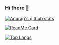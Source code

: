 ### Hi there 👋

[![Anurag's github stats](https://github-readme-stats.vercel.app/api?username=nicolascgarcia&count_private=true&show_icons=true&theme=tokyonight&hide_border=true&include_all_commits=true)](https://github.com/nicolascgarcia&show_icons=true/github-readme-stats)


[![ReadMe Card](https://github-readme-stats.vercel.app/api/pin/?username=anuraghazra&repo=github-readme-stats&theme=tokyonight&hide_border=true)](https://github.com/anuraghazra/github-readme-stats)

[![Top Langs](https://github-readme-stats.vercel.app/api/top-langs/?username=nicolascgarcia&langs_count=10&theme=tokyonight&hide_border=true&layout=compact&count_private=true)](https://github.com/anuraghazra/github-readme-stats)
